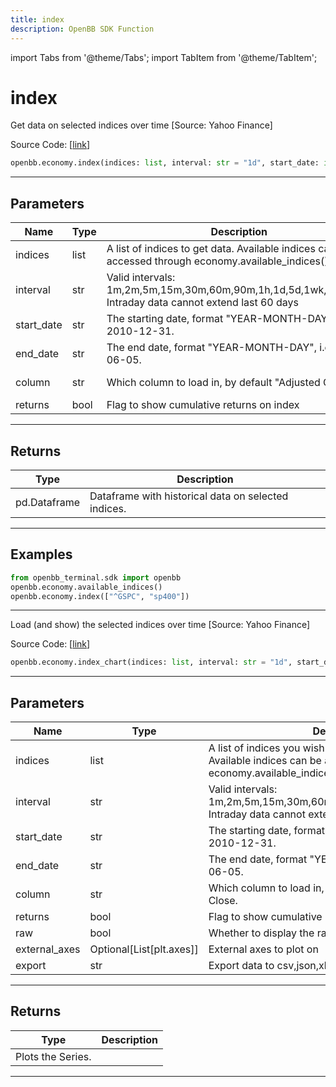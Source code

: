 ```yaml
---
title: index
description: OpenBB SDK Function
---
```


import Tabs from '@theme/Tabs';
import TabItem from '@theme/TabItem';

# index

<Tabs>
<TabItem value="model" label="Model" default>

Get data on selected indices over time [Source: Yahoo Finance]

Source Code: [[link](https://github.com/OpenBB-finance/OpenBBTerminal/tree/main/openbb_terminal/economy/yfinance_model.py#L672)]

```python
openbb.economy.index(indices: list, interval: str = "1d", start_date: int = None, end_date: int = None, column: str = "Adj Close", returns: bool = False)
```

---

## Parameters

| Name | Type | Description | Default | Optional |
| ---- | ---- | ----------- | ------- | -------- |
| indices | list | A list of indices to get data. Available indices can be accessed through economy.available_indices(). | None | False |
| interval | str | Valid intervals: 1m,2m,5m,15m,30m,60m,90m,1h,1d,5d,1wk,1mo,3mo<br/>Intraday data cannot extend last 60 days | 1d | True |
| start_date | str | The starting date, format "YEAR-MONTH-DAY", i.e. 2010-12-31. | None | True |
| end_date | str | The end date, format "YEAR-MONTH-DAY", i.e. 2020-06-05. | None | True |
| column | str | Which column to load in, by default "Adjusted Close". | Adj Close | True |
| returns | bool | Flag to show cumulative returns on index | False | True |


---

## Returns

| Type | Description |
| ---- | ----------- |
| pd.Dataframe | Dataframe with historical data on selected indices. |
---

## Examples

```python
from openbb_terminal.sdk import openbb
openbb.economy.available_indices()
openbb.economy.index(["^GSPC", "sp400"])
```

---



</TabItem>
<TabItem value="view" label="Chart">

Load (and show) the selected indices over time [Source: Yahoo Finance]

Source Code: [[link](https://github.com/OpenBB-finance/OpenBBTerminal/tree/main/openbb_terminal/economy/yfinance_view.py#L30)]

```python
openbb.economy.index_chart(indices: list, interval: str = "1d", start_date: int = None, end_date: int = None, column: str = "Adj Close", returns: bool = False, raw: bool = False, external_axes: Optional[List[axes]] = None, export: str = "")
```

---

## Parameters

| Name | Type | Description | Default | Optional |
| ---- | ---- | ----------- | ------- | -------- |
| indices | list | A list of indices you wish to load (and plot).<br/>Available indices can be accessed through economy.available_indices(). | None | False |
| interval | str | Valid intervals: 1m,2m,5m,15m,30m,60m,90m,1h,1d,5d,1wk,1mo,3mo<br/>Intraday data cannot extend last 60 days | 1d | True |
| start_date | str | The starting date, format "YEAR-MONTH-DAY", i.e. 2010-12-31. | None | True |
| end_date | str | The end date, format "YEAR-MONTH-DAY", i.e. 2020-06-05. | None | True |
| column | str | Which column to load in, by default this is the Adjusted Close. | Adj Close | True |
| returns | bool | Flag to show cumulative returns on index | False | True |
| raw | bool | Whether to display the raw output. | False | True |
| external_axes | Optional[List[plt.axes]] | External axes to plot on | None | True |
| export | str | Export data to csv,json,xlsx or png,jpg,pdf,svg file |  | True |


---

## Returns

| Type | Description |
| ---- | ----------- |
| Plots the Series. |  |
---



</TabItem>
</Tabs>